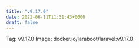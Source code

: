 ```yaml
---
title: "v9.17.0"
date: 2022-06-11T11:31:43+0000
draft: false
---
```


Tag: v9.17.0
Image: docker.io/laraboot/laravel:v9.17.0
